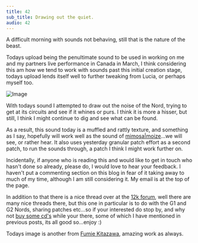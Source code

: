 ```yaml
---
title: 42
sub_title: Drawing out the quiet.
audio: 42
---
```


A difficult morning with sounds not behaving, still that is the nature of the beast.

Todays upload being the penultimate sound to be used in working on me and my partners live performance in Canada in March, I think considering this am how we tend to work with sounds past this initial creation stage, todays upload lends itself well to further tweaking from Lucia, or perhaps myself too.

![Image](/assets/img/Snd-42.jpg)

With todays sound I attempted to draw out the noise of the Nord, trying to get at its circuits and see if it whines or purs. I think it is more a hisser, but still, I think I might continue to dig and see what can be found.

As a result, this sound today is a muffled and rattly texture, and something as I say, hopefully will work well as the sound of <a href="http://www.mimosamoize.com/" title="mimosa|moize">mimosa|moize</a>…we will see, or rather hear. It also uses yesterday granular patch effort as a second patch, to run the sounds through, a patch I think I might work further on.

Incidentally, if anyone who is reading this and would like to get in touch who hasn't done so already, please do, I would love to hear your feedback. I haven't put a commenting section on this blog in fear of it taking away to much of my time, although I am still considering it. My email is at the top of the page.

In addition to that there is a nice thread over at the <a href="http://www.12k.com/forum/index.php?topic=880.0" title="12k forum">12k forum</a>, well there are many nice threads there, but this one in particular is to do with the G1 and G2 Nords, sharing patches etc…so if your interested do stop by, and why not <a href="http://www.12k.com/index.php/site/shop/" title="buy some cd's">buy some cd's</a> while your there, some of which I have mentioned in previous posts, its all good so…enjoy :)

Todays image is another from <a href="http://m-eymeymey.tumblr.com/" title="Fumie Kitazawa">Fumie Kitazawa</a>, amazing work as always.
